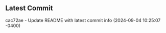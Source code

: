 
## Latest Commit
cac72ae - Update README with latest commit info (2024-09-04 10:25:07 -0400) <Yunxi-Zhou>
